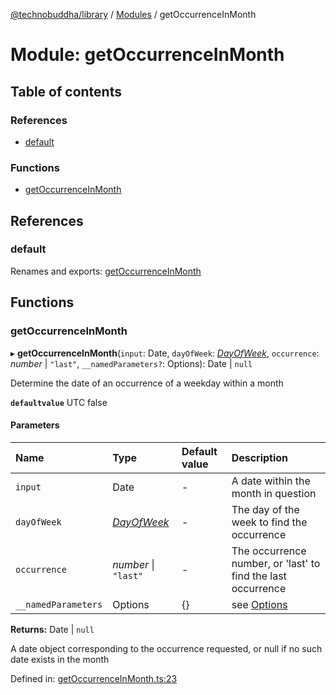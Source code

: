 [@technobuddha/library](../..) / [Modules](../Modules.md) / getOccurrenceInMonth

# Module: getOccurrenceInMonth

## Table of contents

### References

- [default](getoccurrenceinmonth.md#default)

### Functions

- [getOccurrenceInMonth](getoccurrenceinmonth.md#getoccurrenceinmonth)

## References

### default

Renames and exports: [getOccurrenceInMonth](getoccurrenceinmonth.md#getoccurrenceinmonth)

## Functions

### getOccurrenceInMonth

▸ **getOccurrenceInMonth**(`input`: Date, `dayOfWeek`: [*DayOfWeek*](constants.md#dayofweek), `occurrence`: *number* \| ``"last"``, `__namedParameters?`: Options): Date \| ``null``

Determine the date of an occurrence of a weekday within a month

**`defaultvalue`** UTC false

#### Parameters

| Name | Type | Default value | Description |
| :------ | :------ | :------ | :------ |
| `input` | Date | - | A date within the month in question |
| `dayOfWeek` | [*DayOfWeek*](constants.md#dayofweek) | - | The day of the week to find the occurrence |
| `occurrence` | *number* \| ``"last"`` | - | The occurrence number, or 'last' to find the last occurrence |
| `__namedParameters` | Options | {} | see [Options](almostequals.md#options) |

**Returns:** Date \| ``null``

A date object corresponding to the occurrence requested, or null if no such date exists in the month

Defined in: [getOccurrenceInMonth.ts:23](../../src/getOccurrenceInMonth.ts#L23)
